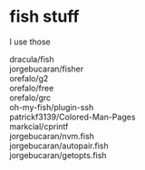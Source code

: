 # fish stuff
I use those

  
dracula/fish  
jorgebucaran/fisher  
orefalo/g2  
orefalo/free  
orefalo/grc  
oh-my-fish/plugin-ssh  
patrickf3139/Colored-Man-Pages  
markcial/cprintf  
jorgebucaran/nvm.fish  
jorgebucaran/autopair.fish  
jorgebucaran/getopts.fish